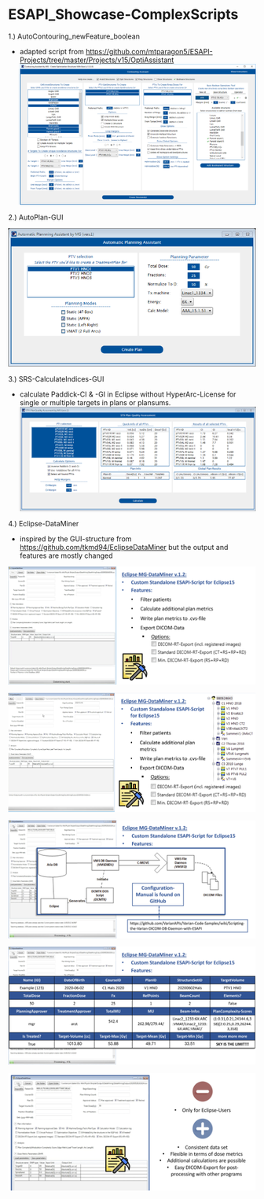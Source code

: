 # ESAPI_Showcase-ComplexScripts

1.) AutoContouring_newFeature_boolean
- adapted script from https://github.com/mtparagon5/ESAPI-Projects/tree/master/Projects/v15/OptiAssistant
![Test Image 1](https://github.com/Kiragroh/ESAPI_Showcase_ComplexScripts/blob/master/AutoContouring_newFeature_boolean.png)

2.) AutoPlan-GUI

![Test Image 2](https://github.com/Kiragroh/ESAPI_Showcase_ComplexScripts/blob/master/AutoPlan-GUI.png)

3.) SRS-CalculateIndices-GUI
- calculate Paddick-CI & -GI in Eclipse without HyperArc-License for single or multiple targets in plans or plansums.
![Test Image 3](https://github.com/Kiragroh/ESAPI_Showcase_ComplexScripts/blob/master/SRS-Check-GUI.png)

4.) Eclipse-DataMiner
- inspired by the GUI-structure from https://github.com/tkmd94/EclipseDataMiner but the output and features are mostly changed

![Test Image 4](https://github.com/Kiragroh/ESAPI_Showcase_ComplexScripts/blob/master/EclipseDataMiner.png)

![Test Image 5](https://github.com/Kiragroh/ESAPI_Showcase_ComplexScripts/blob/master/EclipseDataMiner2.png)

![Test Image 6](https://github.com/Kiragroh/ESAPI_Showcase_ComplexScripts/blob/master/EclipseDataMiner3.png)

![Test Image 7](https://github.com/Kiragroh/ESAPI_Showcase_ComplexScripts/blob/master/EclipseDataMiner4.png)

![Test Image 8](https://github.com/Kiragroh/ESAPI_Showcase_ComplexScripts/blob/master/EclipseDataMiner5.png)


